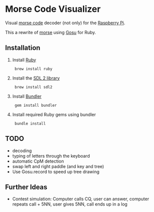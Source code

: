 # Morse Code Visualizer

Visual [morse code](https://en.wikipedia.org/wiki/Morse_code) decoder (not only) for the [Raspberry Pi](https://en.wikipedia.org/wiki/Raspberry_Pi).

This a rewrite of [morse](https://github.com/malteschmitz/morse) using [Gosu](https://www.libgosu.org/) for Ruby.

## Installation

1. Install [Ruby](https://www.ruby-lang.org)

        brew install ruby
 
1. Install the [SDL 2 library](http://www.libsdl.org/)

        brew install sdl2
  
1. Install [Bundler](http://bundler.io/)

        gem install bundler
  
1. Install required Ruby gems using bundler

        bundle install

## TODO

* decoding
* typing of letters through the keyboard
* automatic CpM detection
* swap left and right paddle (and key and tree)
* Use Gosu.record to speed up tree drawing

## Further Ideas

* Contest simulation: Computer calls CQ, user can answer, computer repeats call + 5NN, user gives 5NN, call ends up in a log
